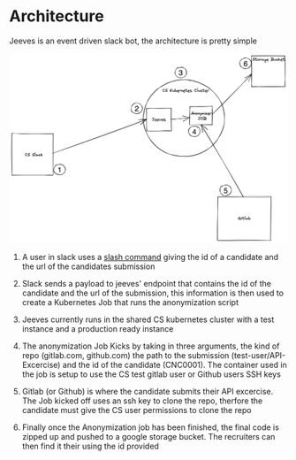 # Architecture

Jeeves is an event driven slack bot, the architecture is pretty simple

![architecture diagram](assets/architecture.png)


1. A user in slack uses a [slash command][1] giving the id of a candidate and
   the url of the candidates submission

2. Slack sends a payload to jeeves' endpoint that contains the id of the
   candidate and the url of the submission, this information is then used to
   create a Kubernetes Job that runs the anonymization script

3. Jeeves currently runs in the shared CS kubernetes cluster with a test
   instance and a production ready instance

4. The anonymization Job Kicks by taking in three arguments, the kind of repo
   (gitlab.com, github.com) the path to the submission (test-user/API-Excercise)
   and the id of the candidate (CNC0001). The container used in the job is
   setup to use the CS test gitlab user or Github users SSH keys

5. Gitlab (or Github) is where the candidate submits their API excercise. The
   Job kicked off uses an ssh key to clone the repo, therfore the candidate
   must give the CS user permissions to clone the repo

6. Finally once the Anonymization job has been finished, the final code is
   zipped up and pushed to a google storage bucket. The recruiters can then
   find it their using the id provided


[1]: https://api.slack.com/interactivity/slash-commands

